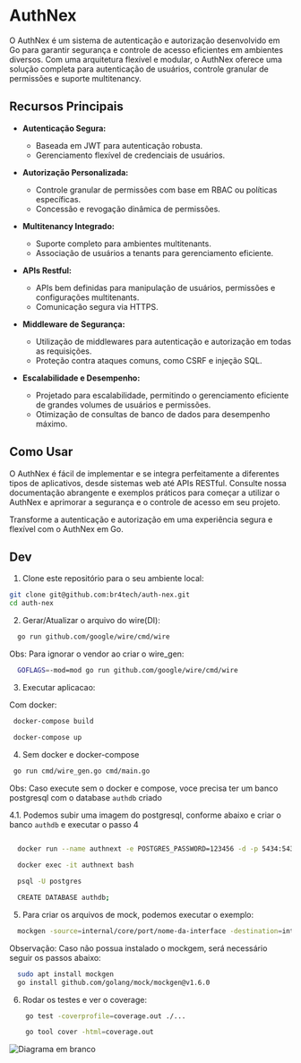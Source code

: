 # AuthNex

O AuthNex é um sistema de autenticação e autorização desenvolvido em Go para garantir segurança e controle de acesso eficientes em ambientes diversos. Com uma arquitetura flexível e modular, o AuthNex oferece uma solução completa para autenticação de usuários, controle granular de permissões e suporte multitenancy.

## Recursos Principais

- **Autenticação Segura:**
  - Baseada em JWT para autenticação robusta.
  - Gerenciamento flexível de credenciais de usuários.

- **Autorização Personalizada:**
  - Controle granular de permissões com base em RBAC ou políticas específicas.
  - Concessão e revogação dinâmica de permissões.

- **Multitenancy Integrado:**
  - Suporte completo para ambientes multitenants.
  - Associação de usuários a tenants para gerenciamento eficiente.

- **APIs Restful:**
  - APIs bem definidas para manipulação de usuários, permissões e configurações multitenants.
  - Comunicação segura via HTTPS.

- **Middleware de Segurança:**
  - Utilização de middlewares para autenticação e autorização em todas as requisições.
  - Proteção contra ataques comuns, como CSRF e injeção SQL.

- **Escalabilidade e Desempenho:**
  - Projetado para escalabilidade, permitindo o gerenciamento eficiente de grandes volumes de usuários e permissões.
  - Otimização de consultas de banco de dados para desempenho máximo.

## Como Usar

O AuthNex é fácil de implementar e se integra perfeitamente a diferentes tipos de aplicativos, desde sistemas web até APIs RESTful. Consulte nossa documentação abrangente e exemplos práticos para começar a utilizar o AuthNex e aprimorar a segurança e o controle de acesso em seu projeto.

Transforme a autenticação e autorização em uma experiência segura e flexível com o AuthNex em Go.

## Dev

1. Clone este repositório para o seu ambiente local:

```bash
git clone git@github.com:br4tech/auth-nex.git
cd auth-nex

```

2. Gerar/Atualizar o arquivo do wire(DI):

```bash
  go run github.com/google/wire/cmd/wire
``` 

Obs: Para ignorar o vendor ao criar o wire_gen:

```bash 
  GOFLAGS=-mod=mod go run github.com/google/wire/cmd/wire
```

3. Executar aplicacao:

Com docker:

```bash
 docker-compose build

 docker-compose up
```

4. Sem docker e docker-compose
 
```bash
 go run cmd/wire_gen.go cmd/main.go
```

Obs: Caso execute sem o docker e compose, voce precisa ter um banco postgresql com o database `authdb` criado

4.1. Podemos subir uma imagem do postgresql, conforme abaixo e criar o banco `authdb` e executar o passo 4

```bash

  docker run --name authnext -e POSTGRES_PASSWORD=123456 -d -p 5434:5432 postgres
  
  docker exec -it authnext bash

  psql -U postgres

  CREATE DATABASE authdb;
```   
5. Para criar os arquivos de mock, podemos executar o exemplo:

```bash
  mockgen -source=internal/core/port/nome-da-interface -destination=internal/mock/mock_nome-da-interface.go --package=mock
```

Observação: Caso não possua instalado o mockgem, será necessário seguir os passos abaixo:

```bash
  sudo apt install mockgen
  go install github.com/golang/mock/mockgen@v1.6.0
```

6. Rodar os testes e ver o coverage:

```bash
    go test -coverprofile=coverage.out ./...

    go tool cover -html=coverage.out
```

![Diagrama em branco](https://github.com/br4tech/auth-nex/assets/26689902/13605cde-617b-46d6-a041-779d5a1bee2b)

